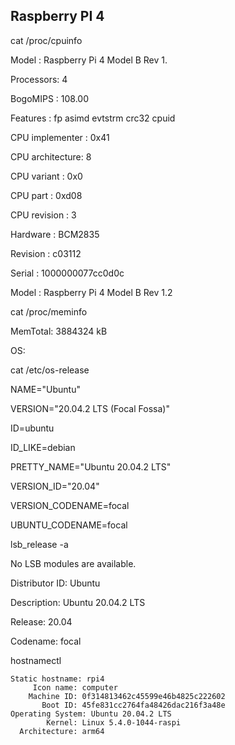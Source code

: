 ## Raspberry PI 4

cat /proc/cpuinfo

 
Model                  : Raspberry Pi 4 Model B Rev 1.

Processors: 4

BogoMIPS           : 108.00

Features              : fp asimd evtstrm crc32 cpuid

CPU implementer            : 0x41

CPU architecture: 8

CPU variant        : 0x0

CPU part             : 0xd08

CPU revision       : 3

 
Hardware            : BCM2835

Revision              : c03112

Serial                    : 1000000077cc0d0c

Model                  : Raspberry Pi 4 Model B Rev 1.2

 
cat /proc/meminfo

MemTotal:        3884324 kB

 
OS:

  cat /etc/os-release


  NAME="Ubuntu"

  VERSION="20.04.2 LTS (Focal Fossa)"

  ID=ubuntu

  ID_LIKE=debian

  PRETTY_NAME="Ubuntu 20.04.2 LTS"

  VERSION_ID="20.04"

  VERSION_CODENAME=focal

  UBUNTU_CODENAME=focal


  lsb_release -a

  No LSB modules are available.

  Distributor ID:   Ubuntu

  Description:        Ubuntu 20.04.2 LTS


  Release:              20.04

  Codename:         focal


hostnamectl

    Static hostname: rpi4
         Icon name: computer
        Machine ID: 0f314813462c45599e46b4825c222602
           Boot ID: 45fe831cc2764fa48426dac216f3a48e
    Operating System: Ubuntu 20.04.2 LTS
            Kernel: Linux 5.4.0-1044-raspi
      Architecture: arm64
      
